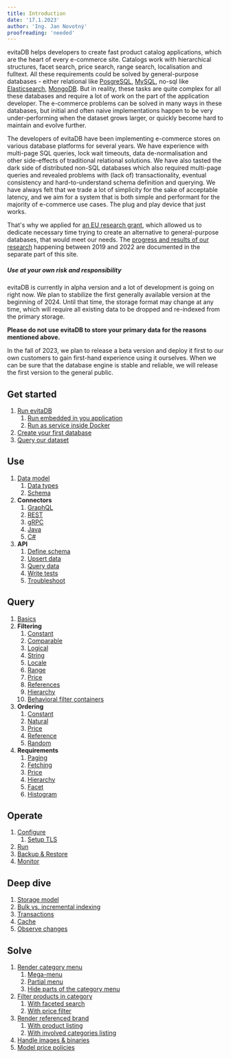 ```yaml
---
title: Introduction
date: '17.1.2023'
author: 'Ing. Jan Novotný'
proofreading: 'needed'
---
```


evitaDB helps developers to create fast product catalog applications, which are the heart of every e-commerce site.
Catalogs work with hierarchical structures, facet search, price search, range search, localisation and fulltext.
All these requirements could be solved by general-purpose databases - either relational like [PosgreSQL](https://www.postgresql.org/),
[MySQL](https://www.mysql.com/), no-sql like [Elasticsearch](https://www.elastic.co/), [MongoDB](https://www.mongodb.com/).
But in reality, these tasks are quite complex for all these databases and require a lot of work on the part of 
the application developer. The e-commerce problems can be solved in many ways in these databases, but initial and
often naive implementations happen to be very under-performing when the dataset grows larger, or quickly become hard
to maintain and evolve further.

The developers of evitaDB have been implementing e-commerce stores on various database platforms for several years. We
have experience with multi-page SQL queries, lock wait timeouts, data de-normalisation and other side-effects of 
traditional relational solutions. We have also tasted the dark side of distributed non-SQL databases
which also required multi-page queries and revealed problems with (lack of) transactionality, eventual consistency
and hard-to-understand schema definition and querying. We have always felt that we trade a lot of simplicity for the sake of
acceptable latency, and we aim for a system that is both simple and performant for the majority of e-commerce
use cases. The plug and play device that just works.

That's why we applied for [an EU research grant](https://evitadb.io/project-info), which allowed us to dedicate necessary
time trying to create an alternative to general-purpose databases, that would meet our needs. The [progress
and results of our research](https://evitadb.io/research/introduction) happening between 2019 and 2022 are documented 
in the separate part of this site.

<Note type="warning">

<NoteTitle toggles="false">

##### Use at your own risk and responsibility
</NoteTitle>

evitaDB is currently in alpha version and a lot of development is going on right now. We plan to stabilize the first 
generally available version at the beginning of 2024. Until that time, the storage format may change at any time, which 
will require all existing data to be dropped and re-indexed from the primary storage.

**Please do not use evitaDB to store your primary data for the reasons mentioned above.**

In the fall of 2023, we plan to release a beta version and deploy it first to our own customers to gain first-hand 
experience using it ourselves. When we can be sure that the database engine is stable and reliable, we will release 
the first version to the general public.
</Note>

## Get started

1. [Run evitaDB](get-started/run-evitadb.md)
   1. [Run embedded in you application](use/connectors/java.md)
   2. [Run as service inside Docker](operate/run.md)
2. [Create your first database](get-started/create-first-database.md)
3. [Query our dataset](get-started/query-our-dataset.md)

## Use

1. [Data model](use/data-model.md)
   1. [Data types](use/data-types.md)
   2. [Schema](use/schema.md)
2. **Connectors**
   1. [GraphQL](use/connectors/graphql.md)
   2. [REST](use/connectors/rest.md)
   3. [gRPC](use/connectors/grpc.md)
   4. [Java](use/connectors/java.md)
   5. [C#](use/connectors/c-sharp.md)
3. **API**
   1. [Define schema](use/api/schema-api.md)
   2. [Upsert data](use/api/write-data.md)
   3. [Query data](use/api/query-data.md)
   4. [Write tests](use/api/write-tests.md)
   5. [Troubleshoot](use/api/troubleshoot.md)

## Query

1. [Basics](query/basics.md)
2. **Filtering**
   1. [Constant](query/filtering/constant.md)
   2. [Comparable](query/filtering/comparable.md)
   3. [Logical](query/filtering/logical.md)
   4. [String](query/filtering/string.md)
   5. [Locale](query/filtering/locale.md)
   6. [Range](query/filtering/range.md)
   7. [Price](query/filtering/price.md)
   8. [References](query/filtering/references.md)
   9. [Hierarchy](query/filtering/hierarchy.md)
   10. [Behavioral filter containers](query/filtering/behavioral.md)
3. **Ordering**
   1. [Constant](query/ordering/constant.md)
   1. [Natural](query/ordering/natural.md)
   2. [Price](query/ordering/price.md)
   3. [Reference](query/ordering/reference.md)
   4. [Random](query/ordering/random.md)
4. **Requirements**
   1. [Paging](query/requirements/paging.md)
   2. [Fetching](query/requirements/fetching.md)
   3. [Price](query/requirements/price.md)
   4. [Hierarchy](query/requirements/hierarchy.md)
   5. [Facet](query/requirements/facet.md)
   6. [Histogram](query/requirements/histogram.md)

## Operate

1. [Configure](operate/configure.md)
   1. [Setup TLS](operate/tls.md) 
2. [Run](operate/run.md)
3. [Backup & Restore](operate/backup-restore.md)
4. [Monitor](operate/monitor.md)

## Deep dive

1. [Storage model](deep-dive/storage-model.md)
2. [Bulk vs. incremental indexing](deep-dive/bulk-vs-incremental-indexing.md)
3. [Transactions](deep-dive/transactions.md)
4. [Cache](deep-dive/cache.md)
5. [Observe changes](deep-dive/observing.md)

## Solve

1. [Render category menu](solve/render-category-menu.md)
   1. [Mega-menu](solve/render-category-menu.md#mega-menu)
   2. [Partial menu](solve/render-category-menu.md#partial-menu)
   3. [Hide parts of the category menu](solve/render-category-menu.md#hiding-parts-of-the-category-tree)
2. [Filter products in category](solve/filtering-products-in-category.md)
   1. [With faceted search](solve/filtering-products-in-category.md#faceted-search)
   2. [With price filter](solve/filtering-products-in-category.md#price-filter)
3. [Render referenced brand](solve/render-referenced-brand.md)
   1. [With product listing](solve/render-referenced-brand.md#product-listing)
   2. [With involved categories listing](solve/render-referenced-brand.md#category-listing)
4. [Handle images & binaries](solve/handling-images-binaries.md)
5. [Model price policies](solve/model-price-policies.md)
